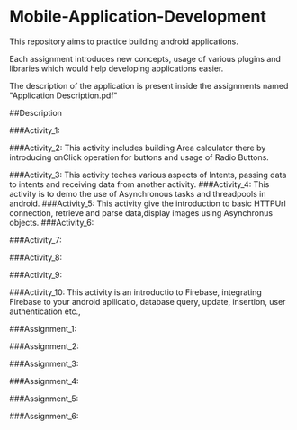 # Mobile-Application-Development

This repository aims to practice building android applications.

Each assignment introduces new concepts, usage of various plugins and libraries which would help developing applications easier.

The description of the application is present inside the assignments named 
  "Application Description.pdf"


##Description

###Activity_1:
 
###Activity_2:
	This activity includes building Area calculator there by introducing onClick operation for buttons and usage of Radio Buttons.

###Activity_3:
	This activity teches various aspects of Intents, passing data to intents and receiving data from another activity. 
###Activity_4:
	This activity is to demo the use of Asynchronous tasks and threadpools in android.
###Activity_5:
	This activity give the introduction to basic HTTPUrl connection, retrieve and parse data,display images using Asynchronus objects.
###Activity_6:

###Activity_7:

###Activity_8:

###Activity_9:

###Activity_10:
	This activity is an introductio to Firebase, integrating Firebase to your android apllicatio, database query, update, insertion, user authentication etc.,

###Assignment_1:

###Assignment_2:

###Assignment_3:

###Assignment_4:

###Assignment_5:

###Assignment_6:

